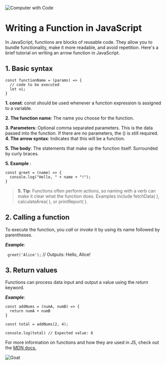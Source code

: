 ![Computer with Code](https://images.unsplash.com/photo-1587620962725-abab7fe55159?auto=format&fit=crop&q=80&w=1631&ixlib=rb-4.0.3&ixid=M3wxMjA3fDB8MHxwaG90by1wYWdlfHx8fGVufDB8fHx8fA%3D%3D)
# Writing a Function in JavaScript

In JavaScript, functions are blocks of reusable code. They allow you to bundle functionality, make it more readable, and avoid repetition. Here's a brief tutorial on writing an arrow function in JavaScript.

## 1. Basic syntax
```
const functionName = (params) => {
  // code to be executed
  let vi;
}
```
**1. const**: const should be used whenever a function expression is assigned to a variable.

**2. The function name**: The name you choose for the function.

**3. Parameters**: Optional comma separated parameters. This is the data passed into the function. If there are no parameters, the () is still required.
**4. The arrow syntax**: Indicates that this will be a function.

**5. The body**: The statements that make up the function itself. Surrounded by curly braces.

**5. Example** :
```
const greet = (name) => {
  console.log("Hello, " + name + "!");
}
```
> **5. Tip**: Functions often perform actions, so naming with a verb can make it clear what the function does. Examples include fetchData( ), calculateArea( ), or printReport( ). 

## 2. Calling a function

To execute the function, you _call_ or _invoke_ it by using its name followed by parentheses.

***Example***:

``` greet('Alice');``` // Outputs: Hello, Alice!

## 3. Return values

Functions can process data input and output a value using the _return_ keyword.

***Example***: 
```
const addNums = (numA, numB) => {
  return numA + numB
}

const total = addNums(2, 4);

console.log(total) // Expected value: 6
```
For more information on functions and how they are used in JS, check out the [MDN docs.](https://developer.mozilla.org/en-US/docs/Web/JavaScript/Guide/Functions)

![Goat](https://images.unsplash.com/photo-1730970238526-c4b4f42425cf?w=600&auto=format&fit=crop&q=60&ixlib=rb-4.0.3&ixid=M3wxMjA3fDB8MHxmZWF0dXJlZC1waG90b3MtZmVlZHwyM3x8fGVufDB8fHx8fA%3D%3D)